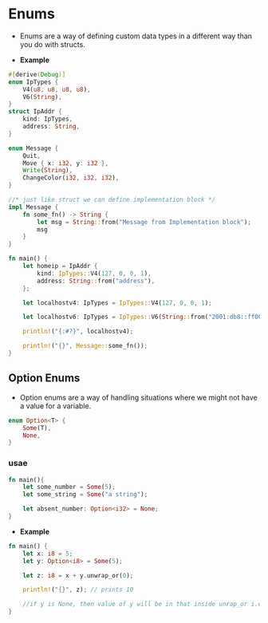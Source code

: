 # Enums

- Enums are a way of defining custom data types in a different way than you do with structs.

- **Example**

```rust
#[derive(Debug)]
enum IpTypes {
    V4(u8, u8, u8, u8),
    V6(String),
}
struct IpAddr {
    kind: IpTypes,
    address: String,
}

enum Message {
    Quit,
    Move { x: i32, y: i32 },
    Write(String),
    ChangeColor(i32, i32, i32),
}

//* just like struct we can define implementation block */
impl Message {
    fn some_fn() -> String {
        let msg = String::from("Message from Implementation block");
        msg
    }
}

fn main() {
    let homeip = IpAddr {
        kind: IpTypes::V4(127, 0, 0, 1),
        address: String::from("address"),
    };

    let localhostv4: IpTypes = IpTypes::V4(127, 0, 0, 1);

    let localhostv6: IpTypes = IpTypes::V6(String::from("2001:db8::ff00::8329"));

    println!("{:#?}", localhostv4);

    println!("{}", Message::some_fn());
}
```

## Option Enums

- Option enums are a way of handling situations where we might not have a value for a variable.

```rust
enum Option<T> {
    Some(T),
    None,
}
```

### usae

```rust
fn main(){
    let some_number = Some(5);
    let some_string = Some("a string");

    let absent_number: Option<i32> = None;
}
```

- **Example**

```rust
fn main() {
    let x: i8 = 5;
    let y: Option<i8> = Some(5);

    let z: i8 = x + y.unwrap_or(0);

    println!("{}", z); // prints 10

    //if y is None, then value of y will be in that inside unrap_or i.e 0
}
```
